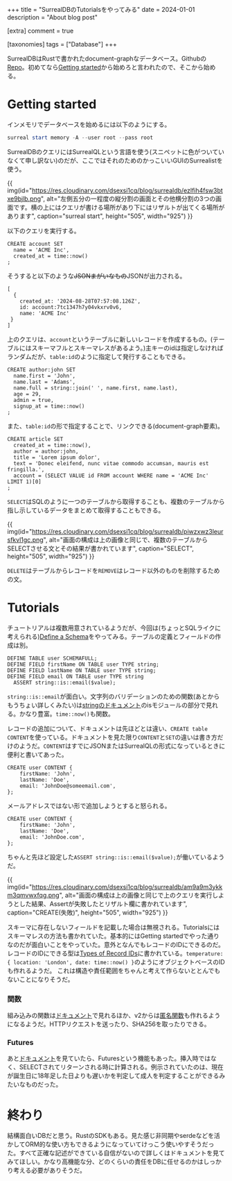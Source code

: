 +++
title = "SurrealDBのTutorialsをやってみる"
date = 2024-01-01
description = "About blog post"

[extra]
comment = true

[taxonomies]
tags = ["Database"]
+++

SurrealDBはRustで書かれたdocument-graphなデータベース。Githubの[Repo](https://github.com/surrealdb/surrealdb)。初めてなら[Getting started](https://surrealdb.com/docs/surrealdb/introduction/start)から始めろと言われたので、そこから始める。

# Getting started

インメモリでデータベースを始めるには以下のようにする。

```powershell
surreal start memory -A --user root --pass root
```

SurrealDBのクエリにはSurrealQLという言語を使う(スニペットに色がついていなくて申し訳ない)のだが、ここではそれのためのかっこいいGUIのSurrealistを使う。

{{ img(id="https://res.cloudinary.com/dsexsi1cq/blog/surrealdb/ezlfih4fsw3btxe9bjlb.png", alt="左側五分の一程度の縦分割の画面とその他横分割の3つの画面です。横の上にはクエリが書ける場所があり下にはリザルトが出てくる場所があります", caption="surreal start", height="505", width="925") }}

以下のクエリを実行する。

```SurrealQL
CREATE account SET
  name = 'ACME Inc',
  created_at = time::now()
;
```

そうすると以下のような~~JSONまがいなもの~~JSONが出力される。

```
[
  {
    created_at: '2024-08-28T07:57:08.126Z',
    id: account:7tc1347h7y04vkxrv0v6,
    name: 'ACME Inc'
 }
]
```

上のクエリは、`account`というテーブルに新しいレコードを作成するもの。(テーブルにはスキーマフルとスキーマレスがあるよう。)主キーのidは指定しなければランダムだが、`table:id`のように指定して発行することもできる。

```SurrealQL
CREATE author:john SET
  name.first = 'John',
  name.last = 'Adams',
  name.full = string::join(' ', name.first, name.last),
  age = 29,
  admin = true,
  signup_at = time::now()
;
```

また、`table:id`の形で指定することで、リンクできる(document-graph要素)。

```SurrealQL
CREATE article SET
  created_at = time::now(),
  author = author:john,
  title = 'Lorem ipsum dolor',
  text = 'Donec eleifend, nunc vitae commodo accumsan, mauris est fringilla.',
  account = (SELECT VALUE id FROM account WHERE name = 'ACME Inc' LIMIT 1)[0]
;
```

`SELECT`はSQLのように一つのテーブルから取得することも、複数のテーブルから指し示しているデータをまとめて取得することもできる。

{{ img(id="https://res.cloudinary.com/dsexsi1cq/blog/surrealdb/piwzxwz3leursfkvl1gc.png", alt="画面の構成は上の画像と同じで、複数のテーブルからSELECTさせる文とその結果が書かれています", caption="SELECT", height="505", width="925") }}

`DELETE`はテーブルからレコードを`REMOVE`はレコード以外のものを削除するための文。

# Tutorials

チュートリアルは複数用意されているようだが、今回は(ちょっとSQLライクに考えられる)[Define a Schema](https://surrealdb.com/docs/surrealdb/tutorials/define-a-schema)をやってみる。テーブルの定義とフィールドの作成は別。

```SurrealQL
DEFINE TABLE user SCHEMAFULL;
DEFINE FIELD firstName ON TABLE user TYPE string;
DEFINE FIELD lastName ON TABLE user TYPE string;
DEFINE FIELD email ON TABLE user TYPE string
  ASSERT string::is::email($value);
```

`string::is::email`が面白い。文字列のバリデーションのための関数(あとからもうちょい詳しくみたい)は[stringのドキュメント](https://surrealdb.com/docs/surrealdb/surrealql/functions/database/string)のisモジュールの部分で見れる。かなり豊富。`time::now()`も関数。

レコードの追加について、ドキュメントは先ほどとは違い、`CREATE table CONTENT`を使っている。ドキュメントを見た限り`CONTENT`と`SET`の違いは書き方だけのようだ。`CONTENT`はすでにJSONまたはSurrealQLの形式になっているときに便利と書いてあった。

```SurrealQL
CREATE user CONTENT {
    firstName: 'John',
    lastName: 'Doe',
    email: 'JohnDoe@someemail.com',
};
```

メールアドレスではない形で追加しようとすると怒られる。

```SurrealQL
CREATE user CONTENT {
    firstName: 'John',
    lastName: 'Doe',
    email: 'JohnDoe.com',
};
```

ちゃんと先ほど設定した`ASSERT string::is::email($value);`が働いているようだ。

{{ img(id="https://res.cloudinary.com/dsexsi1cq/blog/surrealdb/am9a9m3ykkm3qmvwxfqg.png", alt="画面の構成は上の画像と同じで上のクエリを実行しようとした結果、Assertが失敗したとリザルト欄に書かれています", caption="CREATE(失敗)", height="505", width="925") }}

スキーマに存在しないフィールドを記載した場合は無視される。Tutorialsにはスキーマレスの方法も書かれていた。基本的にはGetting startedでやった通りなのだが面白いことをやっていた。意外となんでもレコードのIDにできるのだ。レコードのIDにできる型は[Types of Record IDs](https://surrealdb.com/docs/surrealdb/surrealql/datamodel/ids#types-of-record-ids)に書かれている。`temperature:{ location: 'London', date: time::now() }`のようにオブジェクトベースのIDも作れるようだ。
これは構造や責任範囲をちゃんと考えて作らないととんでもないことになりそうだ。

### 関数

組み込みの関数は[ドキュメント](https://surrealdb.com/docs/surrealdb/surrealql/functions/database)で見れるほか、v2からは[匿名関数](https://surrealdb.com/docs/surrealdb/surrealql/datamodel/closures)も作れるようになるようだ。HTTPリクエストを送ったり、SHA256を取ったりできる。

### Futures

あと[ドキュメント](https://surrealdb.com/docs/surrealdb/surrealql/datamodel/futures)を見ていたら、Futuresという機能もあった。挿入時ではなく、SELECTされてリターンされる時に計算される。例示されていたのは、現在が誕生日に18年足した日よりも遅いかを判定して成人を判定することができるみたいなものだった。

# 終わり

結構面白いDBだと思う。RustのSDKもある。見た感じ非同期やserdeなどを活かしてORM的な使い方もできるようになっていてけっこう使いやすそうだった。すべて正確な記述ができている自信がないので詳しくはドキュメントを見てみてほしい。かなり高機能な分、どのくらいの責任をDBに任せるのかはしっかり考える必要がありそうだ。
